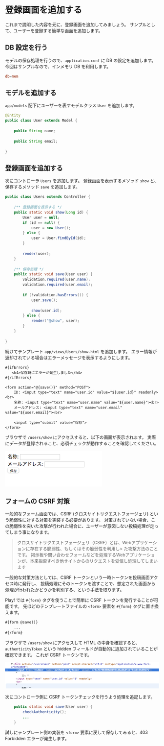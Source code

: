 # 登録画面を追加する

これまで説明した内容を元に、登録画面を追加してみましょう。
サンプルとして、ユーザーを登録する簡単な画面を追加します。

## DB 設定を行う

モデルの保存処理を行うので、`application.conf` に DB の設定を追加します。
今回はサンプルなので、インメモリ DB を利用します。

```application.conf
db=mem
```

## モデルを追加する

`app/models` 配下にユーザーを表すモデルクラス `User` を追加します。

```java
@Entity
public class User extends Model {

    public String name;

    public String email;

}
```

## 登録画面を追加する

次にコントローラ `Users` を追加します。
登録画面を表示するメソッド `show` と、保存するメソッド `save` を追加します。

```java
public class Users extends Controller {

    /** 登録画面を表示する */
    public static void show(Long id) {
        User user = null;
        if (id == null) {
            user = new User();
        } else {
            user = User.findById(id);
        }

        render(user);
    }

    /** 保存処理 */
    public static void save(User user) {
        validation.required(user.name);
        validation.required(user.email);

        if (!validation.hasErrors()) {
            user.save();

            show(user.id);
        } else {
            render("@show", user);
        }
    }

}
```

続けてテンプレート `app/views/Users/show.html` を追加します。
エラー情報が返却されている場合はエラーメッセージを表示するようにします。

```
#{ifErrors}
   <h4>保存時にエラーが発生しました</h4>
#{/ifErrors}

<form action="@{save()}" method="POST">
    ID: <input type="text" name="user.id" value="${user.id}" readonly><br>
    名称: <input type="text" name="user.name" value="${user.name}"><br>
    メールアドレス: <input type="text" name="user.email" value="${user.email}"><br>

    <input type="submit" value="保存">
</form>
```

ブラウザで `/users/show` にアクセスすると、以下の画面が表示されます。
実際にデータが登録されること、必須チェックが動作することを確認してください。

![09_01](../img/09_01.png)

## フォームの CSRF 対策

一般的なフォーム画面では、CSRF (クロスサイトリクエストフォージェリ) という脆弱性に対する対策を実装する必要があります。
対策されていない場合、この脆弱性を突いた攻撃が行われた場合に、ユーザーが意図しない投稿処理が走ってしまう事になります。

> クロスサイトリクエストフォージェリ（CSRF）とは、Webアプリケーションに存在する脆弱性、もしくはその脆弱性を利用し> た攻撃方法のことです。 掲示板や問い合わせフォームなどを処理するWebアプリケーションが、本来拒否すべき他サイトからのリクエストを受信し処理してしまいます

一般的な対策方法としては、CSRF トークンという一時トークンを投稿画面アクセス時に発行し、
投稿処理にそのトークンを渡すことで、想定された画面から処理が行われたかどうかを判別する、という手法を取ります。


Play! では `#{form}` タグを使うことで簡単に CSRF トークンを発行することが可能です。
先ほどのテンプレートファイルの `<form>` 要素を `#{form}` タグに置き換えます。

```html
#{form @save()}
    ...
#{/form}
```

ブラウザで `/users/show` にアクセスして HTML の中身を確認すると、`authenticityToken` という hidden フィールドが自動的に追加されていることが確認できます。
これが CSRF トークンです。

![09_02](../img/09_02.png)

次にコントローラ側に CSRF トークンチェックを行うよう処理を追記します。

```java
    public static void save(User user) {
        checkAuthenticity();
        ...
    }
```

試しにテンプレート側の実装を `<form>` 要素に戻して保存してみると、403 Forbidden エラーが発生します。
